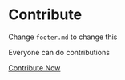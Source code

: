 # Contribute

Change `footer.md` to change this

Everyone can do contributions

[Contribute Now](https://github.com/The-Brotherhood-of-SCU/Morality-Review-Material)